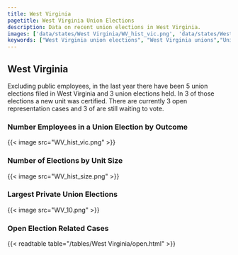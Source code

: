 ```yaml
---
title: West Virginia
pagetitle: West Virginia Union Elections
description: Data on recent union elections in West Virginia.
images: ['data/states/West Virginia/WV_hist_vic.png', 'data/states/West Virginia/WV_hist_size.png', 'data/states/West Virginia/WV_10.png']
keywords: ["West Virginia union elections", "West Virginia unions","Union elections"]
---
```

##  West Virginia

Excluding public employees, in the last year there have been 5 union elections filed in West Virginia and 3 union elections held. In 3 of those elections a new unit was certified. There are currently 3 open representation cases and 3 of are still waiting to vote.

### Number Employees in a Union Election by Outcome
{{< image src="WV_hist_vic.png" >}}

### Number of Elections by Unit Size
{{< image src="WV_hist_size.png" >}}

### Largest Private Union Elections
{{< image src="WV_10.png" >}}

### Open Election Related Cases
{{< readtable table="/tables/West Virginia/open.html" >}}

